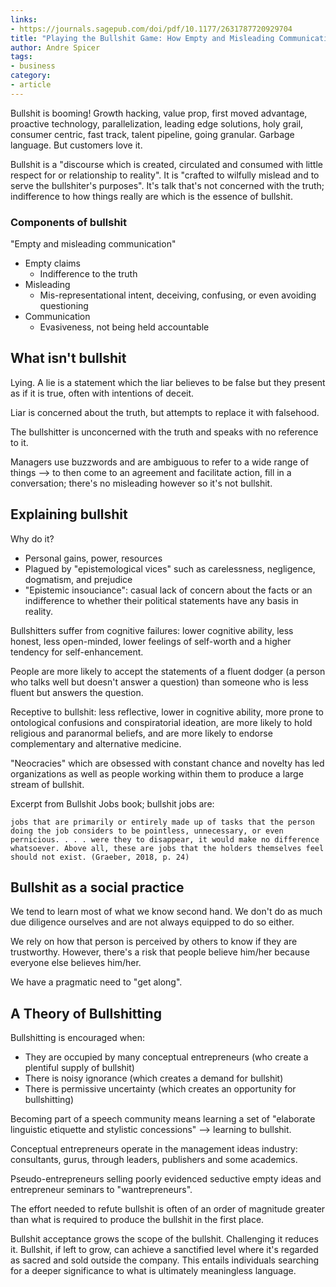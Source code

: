 ```yaml
---
links:
- https://journals.sagepub.com/doi/pdf/10.1177/2631787720929704
title: "Playing the Bullshit Game: How Empty and Misleading Communication Takes Over Organizations"
author: Andre Spicer
tags:
- business
category:
- article
---
```


Bullshit is booming! Growth hacking, value prop, first moved advantage, proactive technology, parallelization, leading edge solutions, holy grail, consumer centric, fast track, talent pipeline, going granular. Garbage language. But customers love it.

Bullshit is a "discourse which is created, circulated and consumed with little respect for or relationship to reality". It is "crafted to wilfully mislead and to serve the bullshiter's purposes". It's talk that's not concerned with the truth; indifference to how things really are which is the essence of bullshit.

### Components of bullshit

"Empty and misleading communication"

+ Empty claims
  + Indifference to the truth
+ Misleading
  + Mis-representational intent, deceiving, confusing, or even avoiding questioning
+ Communication
  + Evasiveness, not being held accountable

## What isn't bullshit

Lying. A lie is a statement which the liar believes to be false but they present as if it is true, often with intentions of deceit.

Liar is concerned about the truth, but attempts to replace it with falsehood.

The bullshitter is unconcerned with the truth and speaks with no reference to it.

Managers use buzzwords and are ambiguous to refer to a wide range of things --> to then come to an agreement and facilitate action, fill in a conversation; there's no misleading however so it's not bullshit.

## Explaining bullshit

Why do it?

+ Personal gains, power, resources
+ Plagued by "epistemological vices" such as carelessness, negligence, dogmatism, and prejudice
+ "Epistemic insouciance": casual lack of concern about the facts or an indifference to whether their political statements have any basis in reality.

Bullshitters suffer from cognitive failures: lower cognitive ability, less honest, less open-minded, lower feelings of self-worth and a higher tendency for self-enhancement.

People are more likely to accept the statements of a fluent dodger (a person who talks well but doesn't answer a question) than someone who is less fluent but answers the question.

Receptive to bullshit: less reflective, lower in cognitive ability, more prone to ontological confusions and conspiratorial ideation, are more likely to hold religious and paranormal beliefs, and are more likely to endorse complementary and alternative medicine.

"Neocracies" which are obsessed with constant chance and novelty has led organizations as well as people working within them to produce a large stream of bullshit.

Excerpt from Bullshit Jobs book; bullshit jobs are:

    jobs that are primarily or entirely made up of tasks that the person doing the job considers to be pointless, unnecessary, or even pernicious. . . . were they to disappear, it would make no difference whatsoever. Above all, these are jobs that the holders themselves feel should not exist. (Graeber, 2018, p. 24)

## Bullshit as a social practice

We tend to learn most of what we know second hand. We don't do as much due diligence ourselves and are not always equipped to do so either.

We rely on how that person is perceived by others to know if they are trustworthy. However, there's a risk that people believe him/her because everyone else believes him/her.

We have a pragmatic need to "get along".

## A Theory of Bullshitting

Bullshitting is encouraged when:

+ They are occupied by many conceptual entrepreneurs (who create a plentiful supply of bullshit)
+ There is noisy ignorance (which creates a demand for bullshit)
+ There is permissive uncertainty (which creates an opportunity for bullshitting)

Becoming part of a speech community means learning a set of "elaborate linguistic etiquette and stylistic concessions" --> learning to bullshit.

Conceptual entrepreneurs operate in the management ideas industry: consultants, gurus, through leaders, publishers and some academics.

Pseudo-entrepreneurs selling poorly evidenced seductive empty ideas and entrepreneur seminars to "wantrepreneurs".

The effort needed to refute bullshit is often of an order of magnitude greater than what is required to produce the bullshit in the first place.

Bullshit acceptance grows the scope of the bullshit. Challenging it reduces it. Bullshit, if left to grow, can achieve a sanctified level where it's regarded as sacred and sold outside the company. This entails individuals searching for a deeper significance to what is ultimately meaningless language.
